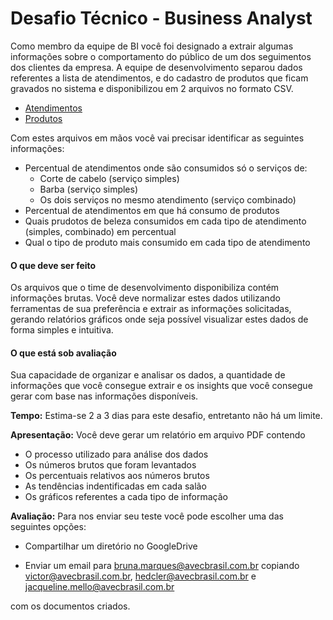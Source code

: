 # Desafio Técnico - Business Analyst

Como membro da equipe de BI você foi designado a extrair algumas informações sobre o comportamento do público de um dos seguimentos dos clientes da empresa. A equipe de desenvolvimento separou dados referentes a lista de atendimentos, e do cadastro de produtos que ficam gravados no sistema e disponibilizou em 2 arquivos no formato CSV. 

- [Atendimentos](./data/atendimentos.csv)
- [Produtos](./data/produtos_barbearias.csv)

Com estes arquivos em mãos você vai precisar identificar as seguintes informações:

- Percentual de atendimentos onde são consumidos só o serviços de:
	- Corte de cabelo (serviço simples)
	- Barba  (serviço simples)
	- Os dois serviços no mesmo atendimento  (serviço combinado)
- Percentual de atendimentos em que há consumo de produtos
- Quais prudotos de beleza consumidos em cada tipo de atendimento (simples, combinado) em percentual
- Qual o tipo de produto mais consumido em cada tipo de atendimento

#### O que deve ser feito

Os arquivos que o time de desenvolvimento disponibiliza contém informações brutas. Você deve normalizar estes dados utilizando ferramentas de sua preferência e extrair as informações solicitadas, gerando relatórios gráficos onde seja possível visualizar estes dados de forma simples e intuitiva.

#### O que está sob avaliação

Sua capacidade de organizar e analisar os dados, a quantidade de informações que você consegue extrair e os insights que você consegue gerar com base nas informações disponíveis.

**Tempo:**  Estima-se 2 a 3 dias para este desafio, entretanto não há um limite.

**Apresentação:** Você deve gerar um relatório em arquivo PDF contendo

- O processo utilizado para análise dos dados
- Os números brutos que foram levantados
- Os percentuais relativos aos números brutos
- As tendências indentificadas em cada salão
- Os gráficos referentes a cada tipo de informação

**Avaliação:** Para nos enviar seu teste você pode escolher uma das seguintes opções:

- Compartilhar um diretório no GoogleDrive

- Enviar um email para bruna.marques@avecbrasil.com.br copiando victor@avecbrasil.com.br, hedcler@avecbrasil.com.br e jacqueline.mello@avecbrasil.com.br

com os documentos criados.
